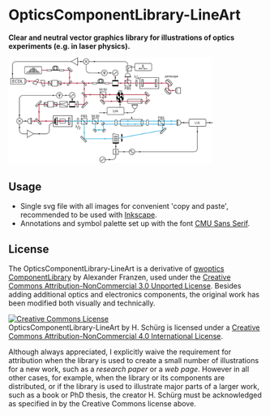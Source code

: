# OpticsComponentLibrary-LineArt
**Clear and neutral vector graphics library for illustrations of optics experiments (e.g. in laser physics).**

<img src="./demo/g25339.png" width=80% height=50%>

## Usage
* Single svg file with all images for convenient 'copy and paste', recommended to be used with [Inkscape](https://inkscape.org/).<br>
* Annotations and symbol palette set up with the font [CMU Sans Serif](https://fontlibrary.org/index.php?pretty=%2Fen%2Ffont%2Fcmu-sans-serif).

## License
The OpticsComponentLibrary-LineArt is a derivative of [gwoptics ComponentLibrary](http://www.gwoptics.org/ComponentLibrary/) by Alexander Franzen, used under the [Creative Commons Attribution-NonCommercial 3.0 Unported License](https://creativecommons.org/licenses/by-nc/3.0/). Besides adding additional optics and electronics components, the original work has been modified both visually and technically.

<a rel="license" href="http://creativecommons.org/licenses/by-nc/4.0/"><img alt="Creative Commons License" style="border-width:0" src="https://i.creativecommons.org/l/by-nc/4.0/88x31.png" /></a><br>
OpticsComponentLibrary-LineArt by H. Schürg is licensed under a [Creative Commons Attribution-NonCommercial 4.0 International License](https://creativecommons.org/licenses/by-nc/4.0/).

Although always appreciated, I explicitly waive the requirement for attribution when the library is used to create a small number of illustrations for a new work, such as a *research paper* or a *web page*. However in all other cases, for example, when the library or its components are distributed, or if the library is used to illustrate major parts of a larger work, such as a book or PhD thesis, the creator H. Schürg must be acknowledged as specified in by the Creative Commons license above. 
